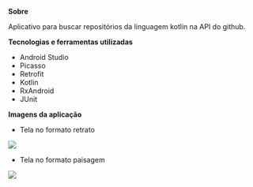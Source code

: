 <strong>Sobre</strong>

Aplicativo para buscar repositórios da linguagem kotlin na API do github.

<strong>Tecnologias e ferramentas utilizadas</strong>

* Android Studio
* Picasso
* Retrofit
* Kotlin
* RxAndroid
* JUnit

<strong>Imagens da aplicação</strong>

* Tela no formato retrato
<img src="https://user-images.githubusercontent.com/37080995/103466445-08fea680-4d24-11eb-91f2-a1c156af47fe.jpg">

* Tela no formato paisagem
<img src="https://user-images.githubusercontent.com/37080995/103466442-07cd7980-4d24-11eb-8e99-2472353f0f83.jpg">

